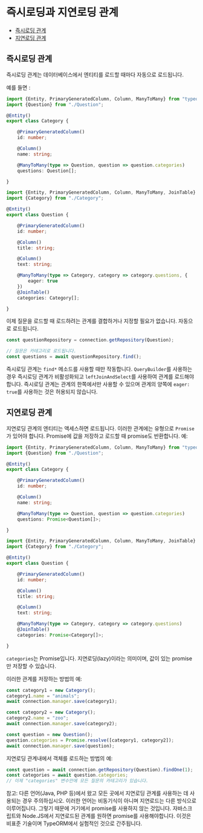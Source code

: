 # 즉시로딩과 지연로딩 관계

- [즉시로딩 관계](#즉시로딩-관계)
- [지연로딩 관계](#지연로딩-관계)

## 즉시로딩 관계

즉시로딩 관계는 데이터베이스에서 엔티티를 로드할 때마다 자동으로 로드됩니다.

예를 들면 :

```typescript
import {Entity, PrimaryGeneratedColumn, Column, ManyToMany} from "typeorm";
import {Question} from "./Question";

@Entity()
export class Category {

    @PrimaryGeneratedColumn()
    id: number;

    @Column()
    name: string;

    @ManyToMany(type => Question, question => question.categories)
    questions: Question[];

}
```

```typescript
import {Entity, PrimaryGeneratedColumn, Column, ManyToMany, JoinTable} from "typeorm";
import {Category} from "./Category";

@Entity()
export class Question {

    @PrimaryGeneratedColumn()
    id: number;

    @Column()
    title: string;

    @Column()
    text: string;

    @ManyToMany(type => Category, category => category.questions, {
        eager: true
    })
    @JoinTable()
    categories: Category[];

}
```

이제 질문을 로드할 때 로드하려는 관계를 결합하거나 지정할 필요가 없습니다. 자동으로 로드됩니다.

```typescript
const questionRepository = connection.getRepository(Question);

// 질문은 카테고리로 로드됩니다.
const questions = await questionRepository.find();
```

즉시로딩 관계는 `find*` 메소드를 사용할 때만 작동합니다. `QueryBuilder`를 사용하는 경우 즉시로딩 관계가 비활성화되고 `leftJoinAndSelect`를 사용하여 관계를 로드해야 합니다. 즉시로딩 관계는 관계의 한쪽에서만 사용할 수 있으며 관계의 양쪽에 `eager: true`를 사용하는 것은 허용되지 않습니다.

## 지연로딩 관계

지연로딩 관계의 엔티티는 액세스하면 로드됩니다. 이러한 관계에는 유형으로 `Promise`가 있어야 합니다. Promise에 값을 저장하고 로드할 때 promise도 반환합니다. 예:

```typescript
import {Entity, PrimaryGeneratedColumn, Column, ManyToMany} from "typeorm";
import {Question} from "./Question";

@Entity()
export class Category {

    @PrimaryGeneratedColumn()
    id: number;

    @Column()
    name: string;

    @ManyToMany(type => Question, question => question.categories)
    questions: Promise<Question[]>;

}
```

```typescript
import {Entity, PrimaryGeneratedColumn, Column, ManyToMany, JoinTable} from "typeorm";
import {Category} from "./Category";

@Entity()
export class Question {

    @PrimaryGeneratedColumn()
    id: number;

    @Column()
    title: string;

    @Column()
    text: string;

    @ManyToMany(type => Category, category => category.questions)
    @JoinTable()
    categories: Promise<Category[]>;

}
```

`categories`는 Promise입니다. 지연로딩(lazy)이라는 의미이며, 값이 있는 promise만 저장할 수 있습니다.

이러한 관계를 저장하는 방법의 예:

```typescript
const category1 = new Category();
category1.name = "animals";
await connection.manager.save(category1);

const category2 = new Category();
category2.name = "zoo";
await connection.manager.save(category2);

const question = new Question();
question.categories = Promise.resolve([category1, category2]);
await connection.manager.save(question);
```

지연로딩 관계내에서 객체를 로드하는 방법의 예:

```typescript
const question = await connection.getRepository(Question).findOne(1);
const categories = await question.categories;
// 이제 "categories" 변수안에 모든 질문의 카테고리가 있습니다.
```

참고: 다른 언어(Java, PHP 등)에서 왔고 모든 곳에서 지연로딩 관계를 사용하는 데 사용되는 경우 주의하십시오. 이러한 언어는 비동기식이 아니며 지연로드는 다른 방식으로 이루어집니다. 그렇기 때문에 거기에서 promise를 사용하지 않는 것입니다. 자바스크립트와 Node.JS에서 지연로드된 관계를 원하면 promise를 사용해야합니다. 이것은 비표준 기술이며 TypeORM에서 실험적인 것으로 간주됩니다.